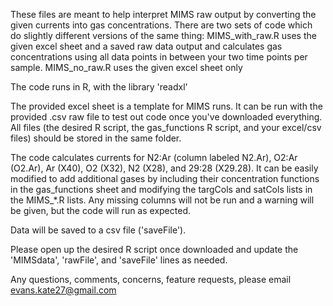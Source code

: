 These files are meant to help interpret MIMS raw output by converting the given currents into gas concentrations.
There are two sets of code which do slightly different versions of the same thing:
MIMS_with_raw.R uses the given excel sheet and a saved raw data output and calculates gas concentrations using all data points in between your two time points per sample.
MIMS_no_raw.R uses the given excel sheet only

The code runs in R, with the library 'readxl'

The provided excel sheet is a template for MIMS runs. It can be run with the provided .csv raw file to test out code once you've downloaded everything. All files (the desired R script, the gas_functions R script, and your excel/csv files) should be stored in the same folder.

The code calculates currents for N2:Ar (column labeled N2.Ar), O2:Ar (O2.Ar), Ar (X40), O2 (X32), N2 (X28), and 29:28 (X29.28). It can be easily modified to add additional gases by including their concentration functions in the gas_functions sheet and modifying the targCols and satCols lists in the MIMS_*.R lists. Any missing columns will not be run and a warning will be given, but the code will run as expected.

Data will be saved to a csv file ('saveFile').

Please open up the desired R script once downloaded and update the 'MIMSdata', 'rawFile', and 'saveFile' lines as needed.

Any questions, comments, concerns, feature requests, please email evans.kate27@gmail.com 
